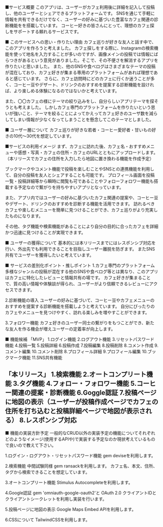 ■サービス概要
このアプリは、ユーザーがカフェ利用後に詳細を記入して投稿し、他のユーザーとシェアできるプラットフォームです。
SNSを通じて手軽に情報を共有できるだけでなく、ユーザーの好みに基づいた豊富なカフェ関連の診断機能をを搭載しています。
コーヒー好きの皆さんにとって、理想のカフェ探しをサポートする頼れるサービスです。

■ このサービスへの思い・作りたい理由
カフェ巡りが好きな友人と話す中で、このアプリを作ろうと考えました。
カフェ探しをする際に、Instagramの検索機能を使って地名を入力することが多いのですが、画像メインの投稿では情報にばらつきがあるという意見がありました。そこで、その不便さを解消するアプリを作りたいと思いました。
また、他のSNSや食べログはさまざまなテーマの投稿が混在しており、カフェ好きが集まる専用のプラットフォームがあれば理想であると感じています。
さらに、カフェ訪問時にどのカフェに行くか迷うことが多く、コーヒー豆やデザート、ドリンクのおすすめを提案する診断機能を設ければ、より楽しめる体験になるのではないかと考えています。

また、〇〇カフェの様にテーマの絞り込みをし、自分らしいアプリテーマを探そうとも考えました。
しかしカフェ専門のプラットフォームを作りたいという思いが強いこと、テーマを絞ることによってかえってカフェ好きのユーザ数を減らしてしまい情報が少なくなってしまうことを懸念してこのテーマとしました。

■ ユーザー層について
カフェ巡りが好きな若者・コーヒー愛好者・甘いもの好きの10代〜30代を想定しています。

■サービスの利用イメージ
まず、カフェに訪れた後、カフェ名・おすすめメニューや感想・写真・カフェの住所・カフェのURLとともにアップロードします。
（本リリースでカフェの住所を入力したら地図に置き換わる機能を作成予定）

ブックマークやコメント機能で投稿を楽しむことやSNSとの連携機能を利用して、自分の投稿を友人とシェアすることも可能です。
プロフィール画面を投稿一覧・投稿詳細等から瞬時に閲覧も可であることやフォローフォロワー機能も搭載する予定なので繋がりを持ちやすいアプリとなっています。

また、アプリ内ではユーザーの好みに基づいたカフェ関連の提案や、コーヒー豆やデザート、ドリンクのおすすめを診断する機能を活用できます。
訪れるべきカフェや楽しむメニューを簡単に見つけることができ、カフェ巡りがより充実したものになります。

その他、タグ機能や検索機能があることにより自分の目的に合ったカフェを詳細かつ迅速に見つけることが実現できます。

■ ユーザーの獲得について
基本的には本リリースまでにはレスポンシブ対応を行い、外出先でも利用できることを目指しユーザー離脱を防ぎます。
またSNS共有でユーザーを獲得したいと考えています。

■ サービスの差別化ポイント・推しポイント
1.カフェ専門のプラットフォーム
多様なジャンルの投稿が混在する他のSNSや食べログ等とは異なり、このアプリはカフェに特化したレビューと情報共有の場です。
カフェ好きが集まることで、質の高い情報や体験談が得られ、ユーザーがより信頼できるレビューにアクセスできます。

2.診断機能の導入
ユーザーの好みに基づいて、コーヒー豆やカフェメニューのおすすめを提案する診断機能を搭載しようと考えています。 自分にぴったりのカフェやメニューを見つけやすく、訪れる楽しみを増やすことができます。

3.フォロワー機能
カフェ好きのユーザー同士の繋がりをもつことができ、新たな友人を作る機会が増えユーザーの定着率が向上します。


■ 機能候補
「MVP」
1.ログイン機能
2.ログアウト機能
3.リセットパスワード機能
4.投稿一覧
5.投稿詳細
6.投稿作成
7.投稿編集
8.投稿削除
8.コメント作成
9.コメント編集
10.コメント削除
8.プロフィール詳細
9.プロフィール編集
10.ブックマーク機能
11.SNS共有機能

「本リリース」
1.検索機能
2.オートコンプリート機能
3.タグ機能
4.フォロー・フォロワー機能
5.コーヒー関連の提案・診断機能
6.Goggle認証
7.投稿ページに地図の表示（ユーザーが投稿作成ページでカフェの住所を打ち込むと投稿詳細ページで地図が表示される）
8.レスポンシブ対応
---

■ 機能の実装方針予定
一般的なCRUD以外の実装予定の機能についてそれぞれどのようなイメージ(使用するAPIや)で実装する予定なのか現状考えているもので良いので教えて下さい。

1.ログイン・ログアウト・リセットパスワード機能
gem deviseを利用します。

2.検索機能
中間試験同様 gem ransackを利用します。
カフェ名、本文、住所、タグから検索できることを想定しています。

3.オートコンプリート機能
Stimulus Autocompleteを利用します。

4.Google認証
gem 'omniauth-google-oauth2'と
OAuth 2.0 クライアントIDとクライアントシークレットを利用し実装を行います。

5.投稿ページに地図の表示
Google Maps Embed APIを利用します。

6.CSSについて
TailwindCSSを利用します。
